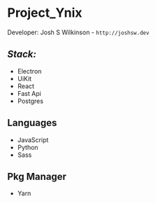 # Project_Ynix

Developer: Josh S Wilkinson - `http://joshsw.dev`

## _Stack:_

* Electron
* UiKit
* React
* Fast Api
* Postgres

## Languages

* JavaScript
* Python
* Sass

## Pkg Manager

* Yarn
